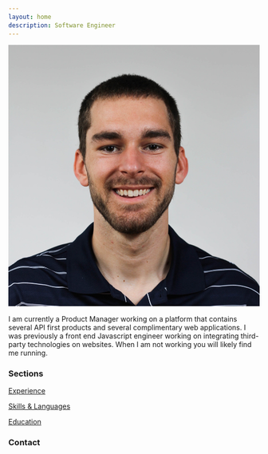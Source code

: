 ```yaml
---
layout: home
description: Software Engineer
---
```

![Professional Headshot](assets/images/crc.jpg)

I am currently a Product Manager working on a platform that contains several API first products and several complimentary web applications. I was previously a front end Javascript engineer working on integrating third-party technologies on websites. When I am not working you will likely find me running.

### Sections

[Experience](/experience)

[Skills & Languages](/skills)

[Education](/education)

### Contact
